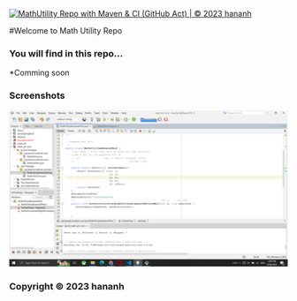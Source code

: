 [![MathUtility Repo with Maven & CI (GitHub Act) | © 2023 hananh](https://github.com/lehananh0606/math-util-mvn/actions/workflows/math-util-ci.yml/badge.svg)](https://github.com/lehananh0606/math-util-mvn/actions/workflows/math-util-ci.yml)

#Welcome to Math Utility Repo
### You will find in this repo...

*Comming soon

### Screenshots
![DDT with JUnit](https://github.com/lehananh0606/math-util-mvn/blob/main/screenshots/DDT%20test%20script.png)         

### Copyright &#169; 2023 hananh